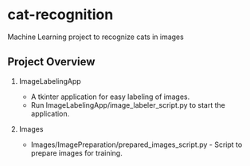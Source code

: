 # cat-recognition
Machine Learning project to recognize cats in images

## Project Overview

1. ImageLabelingApp 
   - A tkinter application for easy labeling of images.
   - Run ImageLabelingApp/image_labeler_script.py to start the application.

2. Images
   - Images/ImagePreparation/prepared_images_script.py - Script to prepare images for training.
